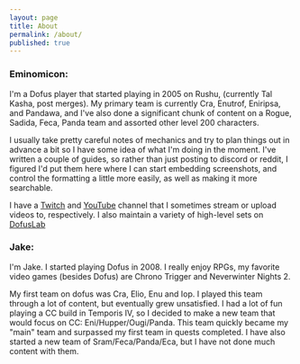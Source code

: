 ```yaml
---
layout: page
title: About
permalink: /about/
published: true
---
```


### Eminomicon:

I'm a Dofus player that started playing in 2005 on Rushu, (currently Tal Kasha, post merges). My primary team is currently Cra, Enutrof, Eniripsa, and Pandawa, and I've also done a significant chunk of content on a Rogue, Sadida, Feca, Panda team and assorted other level 200 characters.

I usually take pretty careful notes of mechanics and try to plan things out in advance a bit so I have some idea of what I'm doing in the moment. I've written a couple of guides, so rather than just posting to discord or reddit, I figured I'd put them here where I can start embedding screenshots, and control the formatting a little more easily, as well as making it more searchable.

I have a [Twitch](https://www.twitch.tv/eminomicon) and [YouTube](https://www.youtube.com/channel/UCnQucN0JBzGiIcioV5CbOCg) channel that I sometimes stream or upload videos to, respectively. I also maintain a variety of high-level sets on [DofusLab](https://dofuslab.io/user/Saone/)

### Jake:

I'm Jake. I started playing Dofus in 2008. I really enjoy RPGs, my favorite video games (besides Dofus) are Chrono Trigger and Neverwinter Nights 2. 

My first team on dofus was Cra, Elio, Enu and Iop. I played this team through a lot of content, but eventually grew unsatisfied. I had a lot of fun playing a CC build in Temporis IV, so I decided to make a new team that would focus on CC: Eni/Hupper/Ougi/Panda. This team quickly became my "main" team and surpassed my first team in quests completed. I have also started a new team of Sram/Feca/Panda/Eca, but I have not done much content with them.

